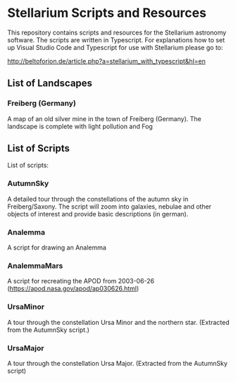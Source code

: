# Stellarium Scripts and Resources

This repository contains scripts and resources for the Stellarium astronomy software. The scripts are written in Typescript. For explanations how to set up Visual Studio Code and Typescript for use with Stellarium please go to:

http://beltoforion.de/article.php?a=stellarium_with_typescript&hl=en

## List of Landscapes

### Freiberg (Germany) 
A map of an old silver mine in the town of Freiberg (Germany). The landscape is complete with light pollution and Fog

## List of Scripts
List of scripts:

### AutumnSky
A detailed tour through the constellations of the autumn sky in Freiberg/Saxony. The script will zoom into galaxies, nebulae and other objects of interest and provide basic descriptions (in german).

### Analemma
A script for drawing an Analemma

### AnalemmaMars
A script for recreating the APOD from 2003-06-26 (https://apod.nasa.gov/apod/ap030626.html)

### UrsaMinor
A tour through the constellation Ursa Minor and the northern star. (Extracted from the AutumnSky script.)

### UrsaMajor
A tour through the constellation Ursa Major. (Extracted from the AutumnSky script)
